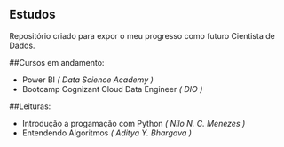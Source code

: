 ## Estudos
Repositório criado para expor o meu progresso como futuro Cientista de Dados.

##Cursos em andamento:
- Power BI _( Data Science Academy )_
- Bootcamp Cognizant Cloud Data Engineer _( DIO )_

##Leituras:
- Introdução a progamação com Python _( Nilo N. C. Menezes )_
- Entendendo Algoritmos _( Aditya Y. Bhargava )_
